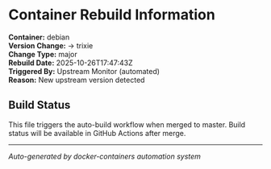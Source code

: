 # Container Rebuild Information

**Container:** debian  
**Version Change:**  → trixie  
**Change Type:** major  
**Rebuild Date:** 2025-10-26T17:47:43Z  
**Triggered By:** Upstream Monitor (automated)  
**Reason:** New upstream version detected  

## Build Status
This file triggers the auto-build workflow when merged to master.
Build status will be available in GitHub Actions after merge.

---
*Auto-generated by docker-containers automation system*
